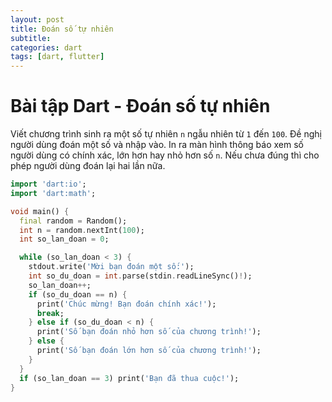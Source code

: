 ```yaml
---
layout: post
title: Đoán số tự nhiên
subtitle: 
categories: dart
tags: [dart, flutter]
---
```


# Bài tập Dart - Đoán số tự nhiên

Viết chương trình sinh ra một số tự nhiên `n` ngẫu nhiên từ `1` đến `100`. Đề nghị người dùng đoán một số và nhập vào. In ra màn hình thông báo xem số người dùng có chính xác, lớn hơn hay nhỏ hơn số `n`. Nếu chưa đúng thì cho phép người dùng đoán lại hai lần nữa.

```dart
import 'dart:io';
import 'dart:math';

void main() {
  final random = Random();
  int n = random.nextInt(100);
  int so_lan_doan = 0;

  while (so_lan_doan < 3) {
    stdout.write('Mời bạn đoán một số:');
    int so_du_doan = int.parse(stdin.readLineSync()!);
    so_lan_doan++;
    if (so_du_doan == n) {
      print('Chúc mừng! Bạn đoán chính xác!');
      break;
    } else if (so_du_doan < n) {
      print('Số bạn đoán nhỏ hơn số của chương trình!');
    } else {
      print('Số bạn đoán lớn hơn số của chương trình!');
    }
  }
  if (so_lan_doan == 3) print('Bạn đã thua cuộc!');
}
```
